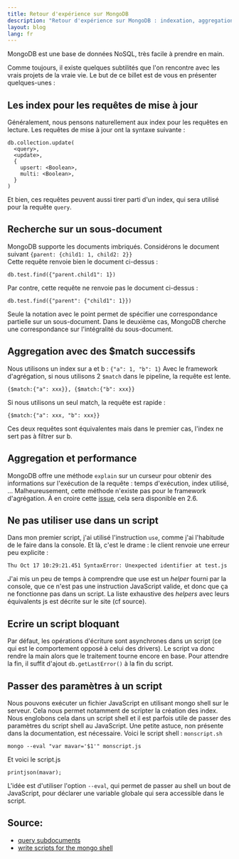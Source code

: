 ```yaml
---
title: Retour d'expérience sur MongoDB
description: "Retour d'expérience sur MongoDB : indexation, aggregation, mongo shell."
layout: blog
lang: fr
---
```

MongoDB est une base de données NoSQL, très facile à prendre en main.

Comme toujours, il existe quelques subtilités que l'on rencontre avec les vrais projets de la vraie
vie. Le but de ce billet est de vous en présenter quelques-unes :

## Les index pour les requêtes de mise à jour

Généralement, nous pensons naturellement aux index pour les requêtes en lecture. Les requêtes de
mise à jour ont la syntaxe suivante :

```
db.collection.update(
  <query>,
  <update>,
  {
    upsert: <Boolean>,
    multi: <Boolean>,
  }
)
```

Et bien, ces requêtes peuvent aussi tirer parti d'un index, qui sera utilisé pour la requête
`query`.

## Recherche sur un sous-document

MongoDB supporte les documents imbriqués. Considérons le document suivant
`{parent: {child1: 1, child2: 2}}`  
Cette requête renvoie bien le document ci-dessus :

```
db.test.find({"parent.child1": 1})
```

Par contre, cette requête ne renvoie pas le document ci-dessus :

```
db.test.find({"parent": {"child1": 1}})
```

Seule la notation avec le point permet de spécifier une correspondance partielle sur un
sous-document. Dans le deuxième cas, MongoDB cherche une correspondance sur l'intégralité du
sous-document.

## Aggregation avec des $match successifs

Nous utilisons un index sur a et b : `{"a": 1, "b": 1}` Avec le framework d'agrégation, si nous
utilisons 2 `$match` dans le pipeline, la requête est lente.

```
{$match:{"a": xxx}}, {$match:{"b": xxx}}
```

Si nous utilisons un seul match, la requête est rapide :

```
{$match:{"a": xxx, "b": xxx}}
```

Ces deux requêtes sont équivalentes mais dans le premier cas, l'index ne sert pas à filtrer sur b.

## Aggregation et performance

MongoDB offre une méthode `explain` sur un curseur pour obtenir des informations sur l'exécution de
la requête : temps d'exécution, index utilisé, … Malheureusement, cette méthode n'existe pas pour le
framework d'agrégation. À en croire cette [issue](https://jira.mongodb.org/browse/SERVER-4504),
cela sera disponible en 2.6.

## Ne pas utiliser use dans un script

Dans mon premier script, j'ai utilisé l'instruction `use`, comme j'ai l'habitude de le faire dans la
console. Et là, c'est le drame : le client renvoie une erreur peu explicite :

```
Thu Oct 17 10:29:21.451 SyntaxError: Unexpected identifier at test.js
```

J'ai mis un peu de temps à comprendre que use est un *helper* fourni par la console, que ce n'est
pas une instruction JavaScript valide, et donc que ça ne fonctionne pas dans un script. La liste
exhaustive des *helpers* avec leurs équivalents js est décrite sur le site (cf source).

## Ecrire un script bloquant

Par défaut, les opérations d'écriture sont asynchrones dans un script (ce qui est le comportement
opposé à celui des drivers). Le script va donc rendre la main alors que le traitement tourne encore
en base. Pour attendre la fin, il suffit d'ajout `db.getLastError()` à la fin du script.

## Passer des paramètres à un script

Nous pouvons exécuter un fichier JavaScript en utilisant mongo shell sur le serveur. Cela nous
permet notamment de scripter la création des index. Nous englobons cela dans un script shell et il
est parfois utile de passer des paramètres du script shell au JavaScript. Une petite astuce, non
présente dans la documentation, est nécessaire. Voici le script shell : `monscript.sh`

```
mongo --eval "var mavar='$1'" monscript.js
```

Et voici le script.js

```
printjson(mavar);
```

L'idée est d'utiliser l'option `--eval`, qui permet de passer au shell un bout de JavaScript, pour
déclarer une variable globale qui sera accessible dans le script.

## Source:

-   [query
    subdocuments](http://docs.mongodb.org/manual/reference/method/db.collection.find/#query-subdocuments)
-   [write scripts for the mongo
    shell](http://docs.mongodb.org/manual/tutorial/write-scripts-for-the-mongo-shell/)

